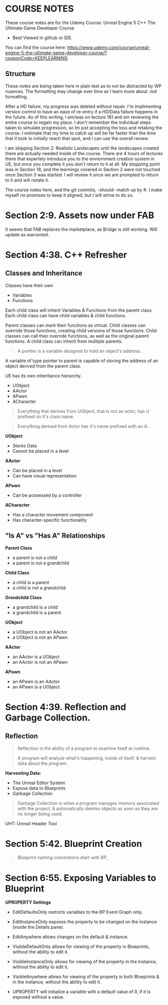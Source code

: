 #	COURSE NOTES
These course notes are for the Udemy Course: Unreal Engine 5 C++ The Ultimate Game Developer Course

* Best Viewed in github or IDE.

You can find the course here:
https://www.udemy.com/course/unreal-engine-5-the-ultimate-game-developer-course/?couponCode=KEEPLEARNING

##	Structure
These notes are being taken here in plain text as to not be distracted by WP nuances.  The formatting may change over time as I learn more about .md formatting.

After a HD failure, my progress was deleted without repair.  I'm implimenting version control to have an ease of re-entry if a HD/Data failure happens in the future.  As of this writing, I am/was on lecture 181 and am reviewing the entire course to regain my place.  I don't remember the individual steps taken to simulate progression, so Im just accepting the loss and retaking the course.   I estimate that my time to catch up will be far faster than the time that it took to initially reach that spot, and I can use the overall review.

I am skipping Section 2: Realistic Landscapes until the landscapes created there are actually needed inside of the course.  There are 4 hours of lectures there that expertely introduce you to the enviornment creation system in UE, but once you complete it you don't return to it at all.  My stoppiing point was in Section 18, and the learnings covered in Section 2 were not touched once Section 3 was started.   I will review it once we are prompted to return to it and will notate it.

The course notes here, and the git commits, -should- match up by #.  I make myself no promises to keep it aligned, but I will strive to do so.

# Section 2:9. Assets now under FAB

 

It seems that FAB replaces the marketplace, as Bridge is still working.   Will update as warranted.

# Section 4:38.	C++ Refresher
##	Classes and Inheritance

Classes have their own	
* Variables
* Functions

Each child class will inherit Variables & Functions from the parent class.
Each child class can have child variables & child functions.

Parent classes can mark their functions as virtual.  Child classes can override those functions, creating child versions of those functions.
Child classes can call their override functions, as well as the original parent functions.
A child class can inherit from multiple parents.

> A pointer is a variable designed to hold an object's address.

A variable of type pointer to parent is capable of storing the address of an object derived from the parent class.

UE has its own inheritance hierarchy.
* UObject
* AActor
* APawn
* ACharacter

> Everything that derives from UObject, that is not an actor, has U prefixed on it's class name.

> Everything derived from Actor has it's name prefixed with an A.

**UObject**
* Stores Data
* Cannot be placed in a level

**AActor**
* Can be placed in a level
* Can have visual representation

**APawn**
* Can be possessed by a controller

**ACharacter**
* Has a character movement component
* Has character-specific functionality

## "Is A" vs "Has A" Relationships

**Parent Class**
* a parent is not a child
* a parent is not a grandchild

**Child Class**
* a child is a parent
* a child is not a grandchild

**Grandchild Class**
* a grandchild is a child
* a grandchild is a parent

**UObject**
* a UObject is not an AActor
* a UObject is not an APawn

**AActor**
* an AActor is a UObject
* an AActor is not an APawn

**APawn**
* an APawn is an AActor
* an APawn is a UObject

# Section 4:39. Reflection and Garbage Collection.

## Reflection

> Reflection is the ability of a program to examine itself at runtime.

> A program will analyze what's happening, inside of itself, & harvest data about the program.

**Harvesting Data:**
* The Unreal Editor System
* Expose data to Blueprints
* Garbage Collection

> Garbage Collection is when a program manages memory associated with the project, & automatically deletes objects as soon as they are no longer being used.

UHT: Unreal Header Tool

# Section 5:42. Blueprint Creation

> Blueprint naming conventions start with BP_

# Section 6:55. Exposing Variables to Blueprint

**UPROPERTY Settings**
* EditDefaultsOnly restricts variables to the BP Event Graph only.
* EditInstanceOnly exposes the property to be changed on the instance (inside the Details pane).
* EditAnywhere allows changes on the default & instance.
* VisibleDefaultOnly allows for viewing of the property in Blueprints, without the ability to edit it. 
* VisibleInstanceOnly allows for viewing of the property in the Instance, without the ability to edit it.
* VisibleAnywhere allows for viewing of the property in both Blueprints & in the instance, without the ability to edit it.


* UPROPERTY will initialize a variable with a default value of 0,  if it is exposed without a value.

